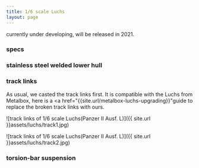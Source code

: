 ```yaml
---
title: 1/6 scale Luchs
layout: page
---
```


currently under developing, will be released in 2021.



### specs


### stainless steel welded lower hull





### track links

As usual, we casted the track links first. It is compatible with the Luchs from Metalbox, here is a <a href="{{site.url/metalbox-luchs-upgrading}}"guide to replace the broken track links</a> with ours.




![track links of 1/6 scale Luchs(Panzer II Ausf. L)]({{ site.url }}assets/luchs/track1.jpg)

![track links of 1/6 scale Luchs(Panzer II Ausf. L)]({{ site.url }}assets/luchs/track2.jpg)

### torsion-bar suspension






